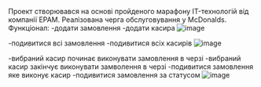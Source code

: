 Проект створювався на основі пройденого марафону IT-технологій від компанії EPAM. Реалізована черга обслуговування у McDonalds.
Функціонал:
-додати замовлення
-додати касира
![image](https://user-images.githubusercontent.com/74319792/168821175-e73c8d39-434e-43e6-965c-fd5c59ce9871.png)

-подивитися всі замовлення 
-подивитися всіх касирів
![image](https://user-images.githubusercontent.com/74319792/168821206-cd4e5f43-2a43-4c90-89d5-22e62897d17f.png)


-вибраний касир починає виконувати замовлення в черзі
-вибраний касир закінчує виконувати замволення в черзі
-подивитися замовлення яке виконує касир
-подивитися замовлення за статусом
![image](https://user-images.githubusercontent.com/74319792/168821245-7c459cc5-f40f-4d7c-8203-07cbcea22012.png)

